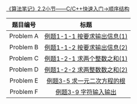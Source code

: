 [
《算法笔记》2.2小节——C/C++快速入门->顺序结构](http://codeup.cn/contest.php?cid=100000566)

|  题目编号  |                             标题                             |
| :--------: | :----------------------------------------------------------: |
| Problem  A | [例题1-1-1 按要求输出信息(1)](http://codeup.cn/problem.php?cid=100000566&pid=0) |
| Problem  B | [例题1-1-2 按要求输出信息(2)](http://codeup.cn/problem.php?cid=100000566&pid=1) |
| Problem  C | [例题1-2-1 求两个整数之和(1)](http://codeup.cn/problem.php?cid=100000566&pid=2) |
| Problem  D | [例题1-2-2 求两整数数之和(2)](http://codeup.cn/problem.php?cid=100000566&pid=3) |
| Problem  E | [例题3-5 求一元二次方程的根](http://codeup.cn/problem.php?cid=100000566&pid=4) |
| Problem  F | [例题3-9 字符输入输出](http://codeup.cn/problem.php?cid=100000566&pid=5) |


